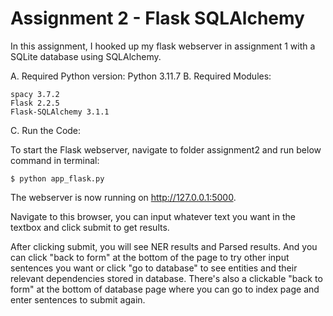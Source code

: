 # Assignment 2 - Flask SQLAlchemy

In this assignment, I hooked up my flask webserver in assignment 1 with a SQLite database using SQLAlchemy.

A. Required Python version: Python 3.11.7
B. Required Modules: 
```
spacy 3.7.2
Flask 2.2.5
Flask-SQLAlchemy 3.1.1
```
C. Run the Code:
    
To start the Flask webserver, navigate to folder assignment2 and run below command in terminal:

   ```
   $ python app_flask.py
   ```
   The webserver is now running on http://127.0.0.1:5000.

   Navigate to this browser, you can input whatever text you want in the textbox and click submit to get results.

   After clicking submit, you will see NER results and Parsed results. And you can click "back to form" at the bottom of the page to try other input sentences you want or click "go to database" to see entities and their relevant dependencies stored in database. There's also a clickable "back to form" at the bottom of database page where you can go to index page and enter sentences to submit again.
